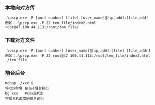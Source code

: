 ### 本地向对方传<br>
    .\pscp.exe -P [port number] [file] [user_name]@[ip_add]:[file_add]
    例如：.\pscp.exe -P 22 tem_file/index2.html root@47.100.44.113:/root/tem_file/

### 下载对方文件<br>
    .\pscp.exe -P [port number] [user_name]@[ip_add]:[file] [file_addr] 
    例如：.\pscp.exe -P 22 root@47.100.44.113:/root/tem_file/index2.html ./tem_file



### 前台后台<br>
    nohup ./xxx &
    将xxx命令 在(&)后台执行
    bg xxx   #xxx是PID
    将后台PID放到前台运行
